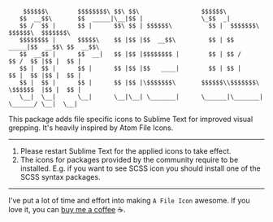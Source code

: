 ```

    $$$$$$\        $$$$$$$$\ $$\ $$\                 $$$$$$\                              
   $$  __$$\       $$  _____|\__|$$ |                \_$$  _|                             
   $$ /  $$ |      $$ |      $$\ $$ | $$$$$$\          $$ |  $$$$$$$\  $$$$$$\  $$$$$$$\  
   $$$$$$$$ |      $$$$$\    $$ |$$ |$$  __$$\         $$ | $$  _____|$$  __$$\ $$  __$$\ 
   $$  __$$ |      $$  __|   $$ |$$ |$$$$$$$$ |        $$ | $$ /      $$ /  $$ |$$ |  $$ |
   $$ |  $$ |      $$ |      $$ |$$ |$$   ____|        $$ | $$ |      $$ |  $$ |$$ |  $$ |
   $$ |  $$ |      $$ |      $$ |$$ |\$$$$$$$\       $$$$$$\\$$$$$$$\ \$$$$$$  |$$ |  $$ |
   \__|  \__|      \__|      \__|\__| \_______|      \______|\_______| \______/ \__|  \__|

```

This package adds file specific icons to Sublime Text for improved visual grepping. 
It's heavily inspired by Atom File Icons.

***

1. Please restart Sublime Text for the applied icons to take effect.
2. The icons for packages provided by the community require to be installed. 
   E.g. if you want to see SCSS icon you should install one of the SCSS syntax packages.

***

I've put a lot of time and effort into making `A File Icon` awesome. If you love 
it, you can [buy me a coffee](https://www.patreon.com/ihodev) ☕.

